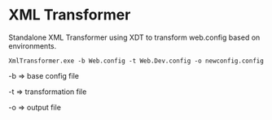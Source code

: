 # XML Transformer
Standalone XML Transformer using XDT to transform web.config based on environments. 



```
XmlTransformer.exe -b Web.config -t Web.Dev.config -o newconfig.config
```

-b => base config file

-t => transformation file

-o => output file
